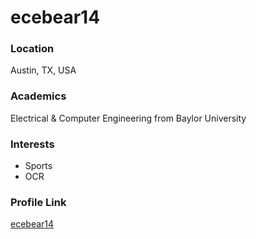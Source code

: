 # ecebear14

### Location

Austin, TX, USA

### Academics

Electrical & Computer Engineering from Baylor University

### Interests

- Sports
- OCR

### Profile Link

[ecebear14](https://github.com/ecebear14)
